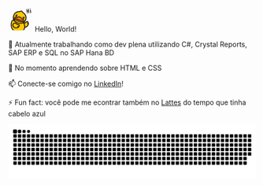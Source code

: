 <img src=https://github.com/ana-carolina-nunes/ana-carolina-nunes/blob/812722f2373b43b35efbbbf19e316a451a16b26f/quack.gif width=50.000
height= 50.000> Hello, World!

🔭 Atualmente trabalhando como dev plena utilizando C#, Crystal Reports, SAP ERP e SQL no SAP Hana BD

🌱 No momento aprendendo sobre HTML e CSS 

📫 Conecte-se comigo no [LinkedIn](https://www.linkedin.com/in/ana-carolina-nunes-16703914b/)!

⚡ Fun fact: você pode me econtrar também no [Lattes](http://lattes.cnpq.br/2364172400018622) do tempo que tinha cabelo azul

![Snake animation](https://github.com/ana-carolina-nunes/ana-carolina-nunes/blob/812722f2373b43b35efbbbf19e316a451a16b26f/github-contribution-grid-snake.svg)
